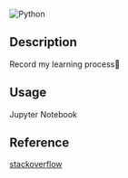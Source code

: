 ![Python](https://github.com/Halston1031/WEB/blob/main/Resources/Python.PNG)
## Description
Record my learning process🧸
## Usage
Jupyter Notebook
## Reference
<a href = "https://stackoverflow.com">stackoverflow</a>

